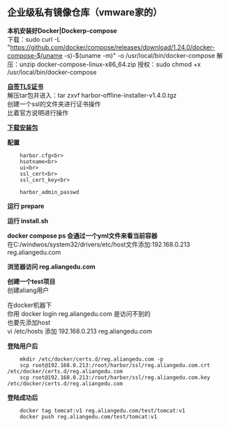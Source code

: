 ## 企业级私有镜像仓库（vmware家的）

__本机安装好Docker|Dockerp-compose__<br>
    下载：sudo curl -L "https://github.com/docker/compose/releases/download/1.24.0/docker-compose-$(uname -s)-$(uname -m)" -o /usr/local/bin/docker-compose
    解压：unzip docker-compose-linux-x86_64.zip
    授权：sudo chmod +x /usr/local/bin/docker-compose

__[自签TLS证书](https://github.com/goharbor/harbor/blob/master/docs/configure_https.md)__<br>
    解压tar包并进入：tar zxvf harbor-offline-installer-v1.4.0.tgz<br>
    创建一个ssl的文件夹进行证书操作<br>
    比着官方说明进行操作<br>

__[下载安装包](https://storage.googleapis.com/harbor-releases/release-1.7.0/harbor-offline-installer-v1.7.5.tgz)__

__配置__
```
    harbor.cfg<br>
    hsotname<br>
    ui<br>
    ssl_cert<br>
    ssl_cert_key<br>

    harbor_admin_passwd
```
__运行 prepare__

__运行 install.sh__

__docker compose ps 会通过一个yml文件来看当前容器__<br>
    在C:/windwos/system32/drivers/etc/host文件添加:192.168.0.213 reg.aliangedu.com

__浏览器访问 reg.aliangedu.com__


__创建一个test项目__<br>
创建aliang用户


在docker机器下<br>
你用 docker login reg.aliangedu.com 是访问不到的<br>
也要先添加host<br>
vi /etc/hosts 添加  192.168.0.213 reg.aliangedu.com<br>

__登陆用户后__<br>
```
    mkdir /etc/docker/certs.d/reg.aliangedu.com -p
    scp root@192.168.0.213:/root/harbor/ssl/reg.aliangedu.com.crt /etc/docker/certs.d/reg.aliangedu.com
    scp root@192.168.0.213:/root/harbor/ssl/reg.aliangedu.com.key /etc/docker/certs.d/reg.aliangedu.com
```
__登陆成功后__
```
    docker tag tomcat:v1 reg.aliangedu.com/test/tomcat:v1
    docker push reg.aliangedu.com/test/tomcat:v1
```